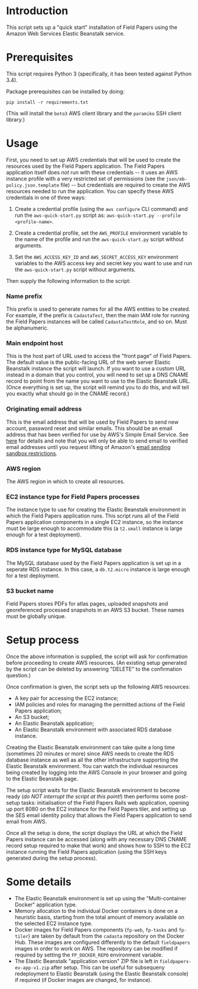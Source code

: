 # Introduction

This script sets up a "quick start" installation of Field Papers using
the Amazon Web Services Elastic Beanstalk service.


# Prerequisites

This script requires Python 3 (specifically, it has been tested
against Python 3.4).

Package prerequisites can be installed by doing:

```
pip install -r requirements.txt
```

(This will install the `boto3` AWS client library and the `paramiko`
SSH client library.)


# Usage

First, you need to set up AWS credentials that will be used to create
the resources used by the Field Papers application.  The Field Papers
application itself does *not* run with these credentials -- it uses an
AWS instance profile with a very restricted set of permissions (see
the `json/eb-policy.json.template` file) -- but credentials are
required to create the AWS resources needed to run the application.
You can specify these AWS credentials in one of three ways:

1. Create a credential profile (using the `aws configure` CLI command)
   and run the `aws-quick-start.py` script as: `aws-quick-start.py
   --profile <profile-name>`.

2. Create a credential profile, set the `AWS_PROFILE` environment
   variable to the name of the profile and run the
   `aws-quick-start.py` script without arguments.

3. Set the `AWS_ACCESS_KEY_ID` and `AWS_SECRET_ACCESS_KEY` environment
   variables to the AWS access key and secret key you want to use and
   run the `aws-quick-start.py` script without arguments.

Then supply the following information to the script:

### Name prefix

This prefix is used to generate names for all the AWS entities to be
created.  For example, if the prefix is `CadastaTest`, then the main
IAM role for running the Field Papers instances will be called
`CadastaTestRole`, and so on.  Must be alphanumeric.

### Main endpoint host

This is the host part of URL used to access the "front page" of Field
Papers.  The default value is the public-facing URL of the web server
Elastic Beanstalk instance the script will launch.  If you want to use
a custom URL instead in a domain that you control, you will need to
set up a DNS CNAME record to point from the name you want to use to
the Elastic Beanstalk URL.  (Once everything is set up, the script
will remind you to do this, and will tell you exactly what should go
in the CNAME record.)

### Originating email address

This is the email address that will be used by Field Papers to send
new account, password reset and similar emails.  This should be an
email address that has been verified for use by AWS's Simple Email
Service.  See
[here](http://docs.aws.amazon.com/ses/latest/DeveloperGuide/verify-email-addresses.html)
for details and note that you will only be able to send email to
verified email addresses until you request lifting of Amazon's [email
sending sandbox restrictions](http://docs.aws.amazon.com/ses/latest/DeveloperGuide/request-production-access.html).

### AWS region

The AWS region in which to create all resources.

### EC2 instance type for Field Papers processes

The instance type to use for creating the Elastic Beanstalk
environment in which the Field Papers application runs.  This script
runs all of the Field Papers application components in a single EC2
instance, so the instance must be large enough to accommodate this (a
`t2.small` instance is large enough for a test deployment).

### RDS instance type for MySQL database

The MySQL database used by the Field Papers application is set up in a
seperate RDS instance.  In this case, a `db.t2.micro` instance is
large enough for a test deployment.

### S3 bucket name

Field Papers stores PDFs for atlas pages, uploaded snapshots and
georeferenced processed snapshots in an AWS S3 bucket.  These names
must be globally unique.


# Setup process

Once the above information is supplied, the script will ask for
confirmation before proceeding to create AWS resources.  (An existing
setup generated by the script can be deleted by answering "DELETE" to
the confirmation question.)

Once confirmation is given, the script sets up the following AWS
resources:

 * A key pair for accessing the EC2 instance;
 * IAM policies and roles for managing the permitted actions of the
   Field Papers application;
 * An S3 bucket;
 * An Elastic Beanstalk application;
 * An Elastic Beanstalk environment with associated RDS database
   instance.

Creating the Elastic Beanstalk environment can take quite a long time
(sometimes 20 minutes or more) since AWS needs to create the RDS
database instance as well as all the other infrastructure supporting
the Elastic Beanstalk environment.  You can watch the individual
resources being created by logging into the AWS Console in your
browser and going to the Elastic Beanstalk page.

The setup script waits for the Elastic Beanstalk environment to become
ready (*do NOT interrupt the script at this point!*) then performs
some post-setup tasks: initialisation of the Field Papers Rails web
application, opening up port 8080 on the EC2 instance for the Field
Papers tiler, and setting up the SES email identity policy that allows
the Field Papers application to send email from AWS.

Once all the setup is done, the script displays the URL at which the
Field Papers instance can be accessed (along with any necessary DNS
CNAME record setup required to make that work) and shows how to SSH to
the EC2 instance running the Field Papers application (using the SSH
keys generated during the setup process).


# Some details

 * The Elastic Beanstalk environment is set up using the
   "Multi-container Docker" application type.
 * Memory allocation to the individual Docker containers is done on a
   heuristic basis, starting from the total amount of memory available
   on the selected EC2 instance type.
 * Docker images for Field Papers components (`fp-web`, `fp-tasks` and
   `fp-tiler`) are taken by default from the `cadasta` repository on
   the Docker Hub.  These images are configured differently to the
   default `fieldpapers` images in order to work on AWS.  The
   repository can be modified if required by setting the
   `FP_DOCKER_REPO` environment variable.
 * The Elastic Beanstalk "application version" ZIP file is left in
   `fieldpapers-ev-app-v1.zip` after setup.  This can be useful for
   subsequeny redeployment to Elastic Beanstalk (using the Elastic
   Beanstalk console) if required (if Docker images are changed, for
   instance).
